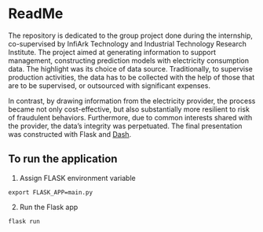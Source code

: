 # ReadMe

The repository is dedicated to the group project done during the internship, co-supervised by InfiArk Technology and Industrial Technology Research Institute. The project aimed at generating information to support management, constructing prediction models with electricity consumption data. The highlight was its choice of data source. Traditionally, to supervise production activities, the data has to be collected with the help of those that are to be supervised, or outsourced with significant expenses.

In contrast, by drawing information from the electricity provider, the process became not only cost-effective, but also substantially more resilient to risk of fraudulent behaviors. Furthermore, due to common interests shared with the provider, the data’s integrity was perpetuated. The final presentation was constructed with Flask and [Dash](https://plotly.com/dash/).

## To run the application
1. Assign FLASK environment variable
```
export FLASK_APP=main.py
```
2. Run the Flask app
```
flask run
```
